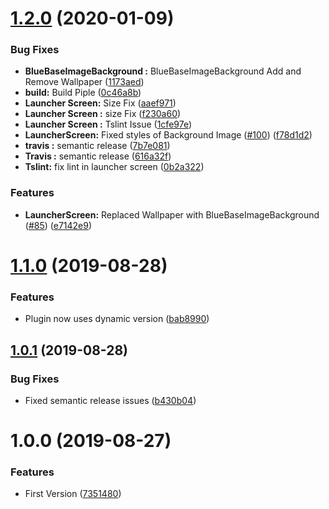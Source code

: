 # [1.2.0](https://github.com/BlueBaseJS/plugin-launcher/compare/v1.1.0...v1.2.0) (2020-01-09)

### Bug Fixes

*   **BlueBaseImageBackground :** BlueBaseImageBackground Add and Remove Wallpaper ([1173aed](https://github.com/BlueBaseJS/plugin-launcher/commit/1173aed87373a70394ea7286986260850b20dd15))
*   **build:** Build Piple ([0c46a8b](https://github.com/BlueBaseJS/plugin-launcher/commit/0c46a8b9c6c1582ac9f11f065073f781d195a32a))
*   **Launcher Screen:** Size Fix ([aaef971](https://github.com/BlueBaseJS/plugin-launcher/commit/aaef971762df7a86b6bb9bcca5a9246f444dbb41))
*   **Launcher Screen :** size Fix ([f230a60](https://github.com/BlueBaseJS/plugin-launcher/commit/f230a60a0f07ebdc91489596424f06a1c32c22c1))
*   **Launcher Screen :** Tslint Issue ([1cfe97e](https://github.com/BlueBaseJS/plugin-launcher/commit/1cfe97e129dda62d9488122a0b8d9fd9f197feaf))
*   **LauncherScreen:** Fixed styles of Background Image ([#100](https://github.com/BlueBaseJS/plugin-launcher/issues/100)) ([f78d1d2](https://github.com/BlueBaseJS/plugin-launcher/commit/f78d1d2971c922f424e12c85f377d164313a082c))
*   **travis :** semantic release ([7b7e081](https://github.com/BlueBaseJS/plugin-launcher/commit/7b7e0816d4d50fbb0f5564eba13fe1588ab95411))
*   **Travis :** semantic release ([616a32f](https://github.com/BlueBaseJS/plugin-launcher/commit/616a32f84a8b2adda89f86da6fa97dfc3b5fbaee))
*   **Tslint:** fix lint in launcher screen ([0b2a322](https://github.com/BlueBaseJS/plugin-launcher/commit/0b2a32245491acd5a6ec73ad00ddcd6ebb7021b4))

### Features

*   **LauncherScreen:** Replaced Wallpaper with BlueBaseImageBackground ([#85](https://github.com/BlueBaseJS/plugin-launcher/issues/85)) ([e7142e9](https://github.com/BlueBaseJS/plugin-launcher/commit/e7142e9c9c50ed50dfac63f1e446369db412d894))

# [1.1.0](https://github.com/BlueBaseJS/plugin-launcher/compare/v1.0.1...v1.1.0) (2019-08-28)

### Features

*   Plugin now uses dynamic version ([bab8990](https://github.com/BlueBaseJS/plugin-launcher/commit/bab8990))

## [1.0.1](https://github.com/BlueBaseJS/plugin-launcher/compare/v1.0.0...v1.0.1) (2019-08-28)

### Bug Fixes

*   Fixed semantic release issues ([b430b04](https://github.com/BlueBaseJS/plugin-launcher/commit/b430b04))

# 1.0.0 (2019-08-27)

### Features

*   First Version ([7351480](https://github.com/BlueBaseJS/plugin-launcher/commit/7351480))
